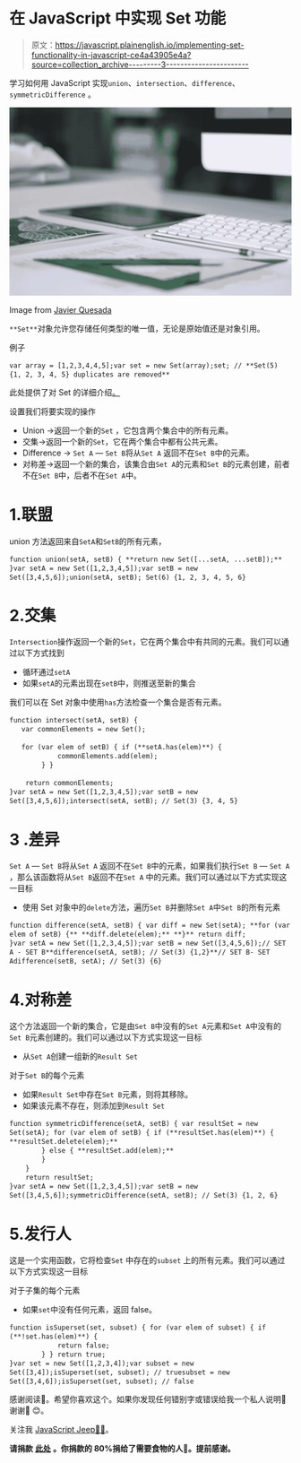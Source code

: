 # 在 JavaScript 中实现 Set 功能

> 原文：<https://javascript.plainenglish.io/implementing-set-functionality-in-javascript-ce4a43905e4a?source=collection_archive---------3----------------------->

学习如何用 JavaScript 实现`union`、`intersection`、`difference`、`symmetricDifference` 。

![](img/ba9bd3714ffb8334c9bd35c4fc685c90.png)

Image from [Javier Quesada](https://unsplash.com/@quesada179?utm_source=unsplash&utm_medium=referral&utm_content=creditCopyText)

`**Set**`对象允许您存储任何类型的唯一值，无论是原始值还是对象引用。

例子

```
var array = [1,2,3,4,4,5];var set = new Set(array);set; // **Set(5) {1, 2, 3, 4, 5} duplicates are removed**
```

此处提供了对 Set 的详细介绍[。](https://levelup.gitconnected.com/set-data-structure-in-javascript-62e65908a0e6)

设置我们将要实现的操作

*   Union →返回一个新的`Set` ，它包含两个集合中的所有元素。
*   交集→返回一个新的`Set`，它在两个集合中都有公共元素。
*   Difference → `Set A` — `Set B`将从`Set A` 返回不在`Set B`中的元素。
*   对称差→返回一个新的集合，该集合由`Set A`的元素和`Set B`的元素创建，前者不在`Set B`中，后者不在`Set A`中。

# 1.联盟

union 方法返回来自`SetA`和`SetB`的所有元素，

```
function union(setA, setB) { **return new Set([...setA, ...setB]);**
}var setA = new Set([1,2,3,4,5]);var setB = new Set([3,4,5,6]);union(setA, setB); Set(6) {1, 2, 3, 4, 5, 6}
```

# 2.交集

`Intersection`操作返回一个新的`Set`，它在两个集合中有共同的元素。我们可以通过以下方式找到

*   循环通过`setA`
*   如果`setA`的元素出现在`setB`中，则推送至新的集合

我们可以在 Set 对象中使用`has`方法检查一个集合是否有元素。

```
function intersect(setA, setB) {
   var commonElements = new Set();

   for (var elem of setB) { if (**setA.has(elem)**) {
            commonElements.add(elem);
        } }

    return commonElements;
}var setA = new Set([1,2,3,4,5]);var setB = new Set([3,4,5,6]);intersect(setA, setB); // Set(3) {3, 4, 5}
```

# 3 .差异

`Set A` — `Set B`将从`Set A` 返回不在`Set B`中的元素，如果我们执行`Set B` — `Set A` ，那么该函数将从`Set B`返回不在`Set A` 中的元素。我们可以通过以下方式实现这一目标

*   使用 Set 对象中的`delete`方法，遍历`Set B`并删除`Set A`中`Set B`的所有元素

```
function difference(setA, setB) { var diff = new Set(setA); **for (var elem of setB) {** **diff.delete(elem);** **}** return diff;
}var setA = new Set([1,2,3,4,5]);var setB = new Set([3,4,5,6]);// SET A - SET B**difference(setA, setB); // Set(3) {1,2}**// SET B- SET Adifference(setB, setA); // Set(3) {6}
```

# 4.对称差

这个方法返回一个新的集合，它是由`Set B`中没有的`Set A`元素和`Set A`中没有的`Set B`元素创建的。我们可以通过以下方式实现这一目标

*   从`Set A`创建一组新的`Result Set`

对于`Set B`的每个元素

*   如果`Result Set`中存在`Set B`元素，则将其移除。
*   如果该元素不存在，则添加到`Result Set`

```
function symmetricDifference(setA, setB) { var resultSet = new Set(setA); for (var elem of setB) { if (**resultSet.has(elem)**) { **resultSet.delete(elem);**
        } else { **resultSet.add(elem);**
        }
    }
    return resultSet;
}var setA = new Set([1,2,3,4,5]);var setB = new Set([3,4,5,6]);symmetricDifference(setA, setB); // Set(3) {1, 2, 6}
```

# 5.发行人

这是一个实用函数，它将检查`Set` 中存在的`subset` 上的所有元素。我们可以通过以下方式实现这一目标

对于子集的每个元素

*   如果`set`中没有任何元素，返回 false。

```
function isSuperset(set, subset) { for (var elem of subset) { if (**!set.has(elem)**) {
            return false;
        } } return true;
}var set = new Set([1,2,3,4]);var subset = new Set([3,4]);isSuperset(set, subset); // truesubset = new Set([3,4,6]);isSuperset(set, subset); // false
```

感谢阅读📖。希望你喜欢这个。如果你发现任何错别字或错误给我一个私人说明📝谢谢🙏 😊。

关注我 [JavaScript Jeep🚙💨](https://medium.com/u/f9ffc26e7e69?source=post_page-----98efbae5e8aa----------------------)。

**请捐款** [**此处**](https://www.paypal.com/paypalme2/jagathishSaravanan) **。你捐款的 80%捐给了需要食物的人🥘。提前感谢。**